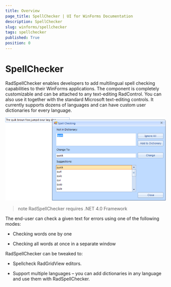 ```yaml
---
title: Overview
page_title: SpellChecker | UI for WinForms Documentation
description: SpellChecker
slug: winforms/spellchecker
tags: spellchecker
published: True
position: 0
---
```


# SpellChecker

RadSpellChecker enables developers to add multilingual spell checking capabilities to their WinForms applications. The component is completely customizable and can be attached to any text-editing RadControl. You can also use it together with the standard Microsoft text-editing controls. It currently supports dozens of languages and can have custom user dictionaries for every language.

![spellchecker-overview 001](images/spellchecker-overview001.png)

>note RadSpellChecker requires .NET 4.0 Framework
>

The end-user can check a given text for errors using one of the following modes:

* Checking words one by one

* Checking all words at once in a separate window

RadSpellChecker can be tweaked to:

* Spellcheck RadGridView editors.
          

* Support multiple languages – you can add dictionaries in any language and use them with RadSpellChecker.
          
